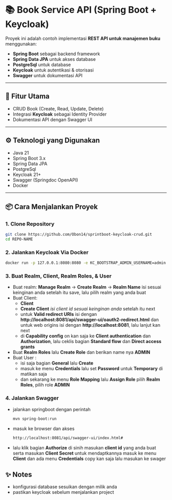 # 📚 Book Service API (Spring Boot + Keycloak)

Proyek ini adalah contoh implementasi **REST API untuk manajemen buku** menggunakan:
- **Spring Boot** sebagai backend framework
- **Spring Data JPA** untuk akses database
- **PostgreSql** untuk database
- **Keycloak** untuk autentikasi & otorisasi
- **Swagger** untuk dokumentasi API

---

## 🚀 Fitur Utama
- CRUD Book (Create, Read, Update, Delete)
- Integrasi **Keycloak** sebagai Identity Provider
- Dokumentasi API dengan Swagger UI

---

## ⚙️ Teknologi yang Digunakan
- Java 21
- Spring Boot 3.x
- Spring Data JPA
- PostgreSql
- Keycloak 21+
- Swagger (Springdoc OpenAPI)
- Docker

---

## 📦 Cara Menjalankan Proyek

### 1. Clone Repository
```bash
git clone https://github.com/Obon14/sprintboot-keycloak-crud.git
cd REPO-NAME
```
### 2. Jalankan Keycloak Via Docker
```bash
docker run -p 127.0.0.1:8080:8080 -e KC_BOOTSTRAP_ADMIN_USERNAME=admin -e KC_BOOTSTRAP_ADMIN_PASSWORD=admin quay.io/keycloak/keycloak:26.3.2 start-dev
```
### 3. Buat Realm, Client, Realm Roles, & User
- Buat realm: **Manage Realm** -> **Create Realm** -> **Realm Name** isi sesuai keinginan anda setelah itu save, lalu pilih realm yang anda buat
- Buat Client:
    - **Client**
    - **Create Client** _isi client id sesuai keinginan anda_ setelah itu next
    - untuk **Valid redirect URIs** isi dengan **http://localhost:8081/api/swagger-ui/oauth2-redirect.html** dan untuk web origins isi dengan **http://localhost:8081**, lalu lanjut kan next
    - di **Capability config** on kan saja ke **Client authentication** dan **Authorization**, lalu ceklis bagian **Standard flow** dan **Direct access grants**
- Buat **Realm Roles** lalu **Create Role** dan berikan name nya **ADMIN**
- Buat User :
    - isi saja bagian **General** lalu **Create**
    - masuk ke menu **Credentials** lalu set **Password** untuk **Temporary** di matikan saja
    - dan sekarang ke menu **Role Mapping** lalu **Assign Role** pilih **Realm Roles**, pilih role **ADMIN**

### 4. Jalankan Swagger
- jalankan springboot dengan perintah
  ```bash
  mvn spring-boot:run
  ```
- masuk ke browser dan akses
  ```bash
  http://localhost:8081/api/swagger-ui/index.html#
  ```
- lalu klik bagian **Authorize** di sinih masukan **client id** yang anda buat serta masukan **Client Secret** untuk mendaptkannya masuk ke menu **Client** dan ada menu **Credentials** copy kan saja lalu masukan ke swager

## ✨ Notes
- konfigurasi database sesuikan dengan milik anda
- pastikan keycloak sebelum menjalankan project









